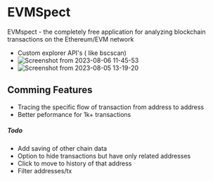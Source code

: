 # EVMSpect
 EVMspect - the completely free application for analyzing blockchain transactions on the Ethereum/EVM network
 - Custom explorer API's ( like bscscan)
 - ![Screenshot from 2023-08-06 11-45-53](https://github.com/Toni-d-e-v/evmspect/assets/62844491/5d933057-3c5b-4688-a383-3486883e2b12)
 - ![Screenshot from 2023-08-05 13-19-20](https://github.com/Toni-d-e-v/evmspect/assets/62844491/a3b3331b-5607-49dd-bacf-414dad3f72e8)
## Comming Features
- Tracing the specific flow of transaction from address to address
- Better peformance for 1k+ transactions
##### Todo

- Add saving of other chain data
- Option to hide transactions but have only related addresses
- Click to move to history of that address
- Filter addresses/tx 
